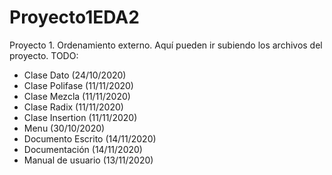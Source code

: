# Proyecto1EDA2
Proyecto 1. Ordenamiento externo.
Aquí pueden ir subiendo los archivos del proyecto.
TODO:
- Clase Dato (24/10/2020)
- Clase Polifase (11/11/2020)
- Clase Mezcla (11/11/2020)
- Clase Radix (11/11/2020)
- Clase Insertion (11/11/2020)
- Menu (30/10/2020)
- Documento Escrito (14/11/2020)
- Documentación (14/11/2020)
- Manual de usuario (13/11/2020)
